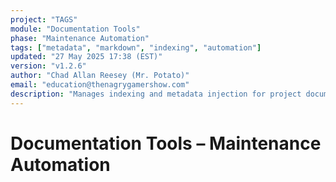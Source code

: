 ```yaml
---
project: "TAGS"
module: "Documentation Tools"
phase: "Maintenance Automation"
tags: ["metadata", "markdown", "indexing", "automation"]
updated: "27 May 2025 17:38 (EST)"
version: "v1.2.6"
author: "Chad Allan Reesey (Mr. Potato)"
email: "education@thenagrygamershow.com"
description: "Manages indexing and metadata injection for project documentation."
---
```


# Documentation Tools – Maintenance Automation
